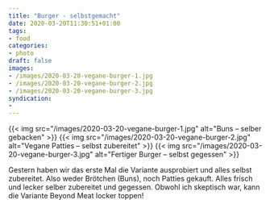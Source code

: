 ```yaml
---
title: "Burger - selbstgemacht"
date: 2020-03-20T11:30:51+01:00
tags:
- food
categories:
- photo
draft: false
images:
- /images/2020-03-20-vegane-burger-1.jpg
- /images/2020-03-20-vegane-burger-2.jpg
- /images/2020-03-20-vegane-burger-3.jpg
syndication:
-
---
```


{{< img src="/images/2020-03-20-vegane-burger-1.jpg" alt="Buns – selber gebacken" >}}
{{< img src="/images/2020-03-20-vegane-burger-2.jpg" alt="Vegane Patties –  selbst zubereitet" >}}
{{< img src="/images/2020-03-20-vegane-burger-3.jpg" alt="Fertiger Burger – selbst gegessen" >}}

Gestern haben wir das erste Mal die Variante ausprobiert und alles selbst zubereitet. Also weder Brötchen (Buns), noch Patties gekauft. Alles frisch und lecker selber zubereitet und gegessen. Obwohl ich skeptisch war, kann die Variante Beyond Meat locker toppen!

<!--more-->
